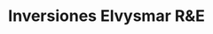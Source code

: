 ---
title: "Inversiones Elvysmar R&E"
url: /ciudad-guayana-puerto-ordaz/inversiones-elvysmar-runde/
shop: Metzgerei
---